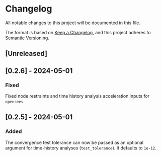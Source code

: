 # Changelog

All notable changes to this project will be documented in this file.

The format is based on [Keep a Changelog](https://keepachangelog.com/en/1.0.0/),
and this project adheres to [Semantic Versioning](https://semver.org/spec/v2.0.0.html).

## [Unreleased]



## [0.2.6] - 2024-05-01

### Fixed

Fixed node restraints and time history analysis acceleration inputs for `opensees`.

## [0.2.5] - 2024-05-01

### Added

The convergence test tolerance can now be passed as an optional argument for time-history analyses (`test_tolerance`). It defaults to `1e-12`.
